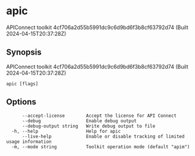 # apic

APIConnect toolkit 4cf706a2d55b5991dc9c6d9bd6f3b8cf63792d74 (Built 2024-04-15T20:37:28Z)


## Synopsis

APIConnect toolkit 4cf706a2d55b5991dc9c6d9bd6f3b8cf63792d74 (Built 2024-04-15T20:37:28Z)


```
apic [flags]
```

## Options

```
      --accept-license        Accept the license for API Connect
      --debug                 Enable debug output
      --debug-output string   Write debug output to file
  -h, --help                  Help for apic
      --live-help             Enable or disable tracking of limited usage information
  -m, --mode string           Toolkit operation mode (default "apim")
```
